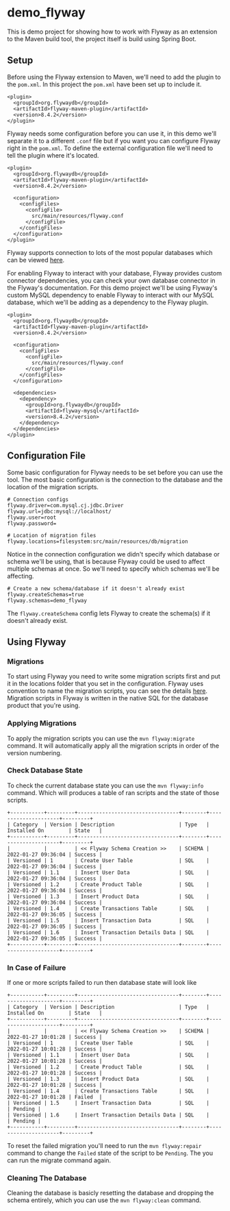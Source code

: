 # demo_flyway
This is demo project for showing how to work with Flyway as an extension to the Maven build tool, the project itself is build using Spring Boot.


## Setup
Before using the Flyway extension to Maven, we'll need to add the plugin to the `pom.xml`. In this project the `pom.xml` have been set up to include it.

```
<plugin>
  <groupId>org.flywaydb</groupId>
  <artifactId>flyway-maven-plugin</artifactId>
  <version>8.4.2</version>
</plugin>
```

Flyway needs some configuration before you can use it, in this demo we'll separate it to a different `.conf` file but if you want you can configure Flyway right in the 
`pom.xml`. To define the external configuration file we'll need to tell the plugin where it's located.

```
<plugin>
  <groupId>org.flywaydb</groupId>
  <artifactId>flyway-maven-plugin</artifactId>
  <version>8.4.2</version>
  
  <configuration>
    <configFiles>
      <configFile>
        src/main/resources/flyway.conf
      </configFile>
    </configFiles>
  </configuration>
</plugin>
```

Flyway supports connection to lots of the most popular databases which can be viewed [here](https://flywaydb.org/documentation/). 

For enabling Flyway to interact with your database, Flyway provides custom connector dependencies, you can check your own database connector in the Flyway's documentation. 
For this demo project we'll be using Flyway's custom MySQL dependency to enable Flyway to interact with our MySQL database, which we'll be adding as a dependency to the 
Flyway plugin.

```
<plugin>
  <groupId>org.flywaydb</groupId>
  <artifactId>flyway-maven-plugin</artifactId>
  <version>8.4.2</version>
  
  <configuration>
    <configFiles>
      <configFile>
        src/main/resources/flyway.conf
      </configFile>
    </configFiles>
  </configuration>
  
  <dependencies>
    <dependency>
      <groupId>org.flywaydb</groupId>
      <artifactId>flyway-mysql</artifactId>
      <version>8.4.2</version>
    </dependency>
  </dependencies>
</plugin>
```


## Configuration File
Some basic configuration for Flyway needs to be set before you can use the tool. The most basic configuration is the connection to the database and the location of the 
migration scripts.
```
# Connection configs
flyway.driver=com.mysql.cj.jdbc.Driver
flyway.url=jdbc:mysql://localhost/
flyway.user=root
flyway.password=

# Location of migration files
flyway.locations=filesystem:src/main/resources/db/migration
```

Notice in the connection configuration we didn't specify which database or schema we'll be using, that is because Flyway could be used to affect multiple schemas at once. 
So we'll need to specify which schemas we'll be affecting.
```
# Create a new schema/database if it doesn't already exist
flyway.createSchemas=true
flyway.schemas=demo_flyway
```

The `flyway.createSchema` config lets Flyway to create the schema(s) if it doesn't already exist.


## Using Flyway
### Migrations
To start using Flyway you need to write some migration scripts first and put it in the locations folder that you set in the configuration.
Flyway uses convention to name the migration scripts, you can see the details [here](https://flywaydb.org/documentation/concepts/migrations#naming).
Migration scripts in Flyway is written in the native SQL for the database product that you're using.


### Applying Migrations
To apply the migration scripts you can use the `mvn flyway:migrate` command. It will automatically apply all the migration scripts in order of the version numbering.


### Check Database State
To check the current database state you can use the `mvn flyway:info` command. Which will produces a table of ran scripts and the state of those scripts.
```
+-----------+---------+---------------------------------+--------+---------------------+---------+
| Category  | Version | Description                     | Type   | Installed On        | State   |       
+-----------+---------+---------------------------------+--------+---------------------+---------+
|           |         | << Flyway Schema Creation >>    | SCHEMA | 2022-01-27 09:36:04 | Success |
| Versioned | 1       | Create User Table               | SQL    | 2022-01-27 09:36:04 | Success |
| Versioned | 1.1     | Insert User Data                | SQL    | 2022-01-27 09:36:04 | Success |
| Versioned | 1.2     | Create Product Table            | SQL    | 2022-01-27 09:36:04 | Success |
| Versioned | 1.3     | Insert Product Data             | SQL    | 2022-01-27 09:36:04 | Success |
| Versioned | 1.4     | Create Transactions Table       | SQL    | 2022-01-27 09:36:05 | Success |
| Versioned | 1.5     | Insert Transaction Data         | SQL    | 2022-01-27 09:36:05 | Success |
| Versioned | 1.6     | Insert Transaction Details Data | SQL    | 2022-01-27 09:36:05 | Success |
+-----------+---------+---------------------------------+--------+---------------------+---------+
```


### In Case of Failure
If one or more scripts failed to run then database state will look like 
```
+-----------+---------+---------------------------------+--------+---------------------+---------+
| Category  | Version | Description                     | Type   | Installed On        | State   |
+-----------+---------+---------------------------------+--------+---------------------+---------+
|           |         | << Flyway Schema Creation >>    | SCHEMA | 2022-01-27 10:01:28 | Success |
| Versioned | 1       | Create User Table               | SQL    | 2022-01-27 10:01:28 | Success |
| Versioned | 1.1     | Insert User Data                | SQL    | 2022-01-27 10:01:28 | Success |
| Versioned | 1.2     | Create Product Table            | SQL    | 2022-01-27 10:01:28 | Success |
| Versioned | 1.3     | Insert Product Data             | SQL    | 2022-01-27 10:01:28 | Success |
| Versioned | 1.4     | Create Transactions Table       | SQL    | 2022-01-27 10:01:28 | Failed  |
| Versioned | 1.5     | Insert Transaction Data         | SQL    |                     | Pending |
| Versioned | 1.6     | Insert Transaction Details Data | SQL    |                     | Pending |
+-----------+---------+---------------------------------+--------+---------------------+---------+
```

To reset the failed migration you'll need to run the `mvn flyway:repair` command to change the `Failed` state of the script to be `Pending`. The you can run the migrate command
again.


### Cleaning The Database
Cleaning the database is basicly resetting the database and dropping the schema entirely, which you can use the `mvn flyway:clean` command.
